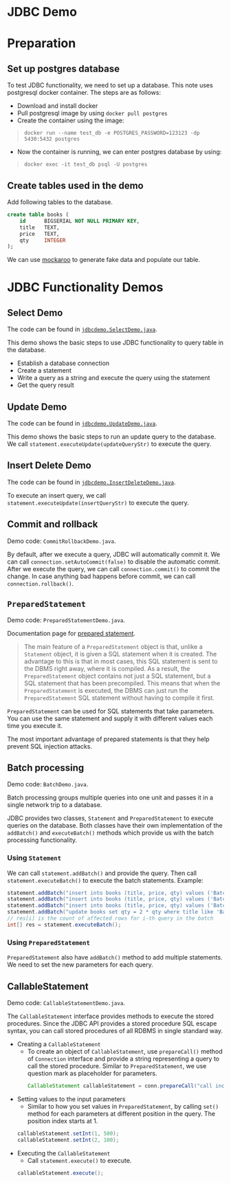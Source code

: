 JDBC Demo
=========

# Preparation
## Set up postgres database
To test JDBC functionality, we need to set up a database. This note uses postgresql docker container. The steps are as follows:
- Download and install docker
- Pull postgresql image by using  `docker pull postgres`
- Create the container using the image:
> `docker run --name test_db -e POSTGRES_PASSWORD=123123 -dp 5430:5432 postgres`
- Now the container is running, we can enter postgres database by using:
> `docker exec -it test_db psql -U postgres`

## Create tables used in the demo
Add following tables to the database.
```sql
create table books (
    id      BIGSERIAL NOT NULL PRIMARY KEY,
    title   TEXT,
    price   TEXT,
    qty     INTEGER
);
```
We can use [mockaroo](https://www.mockaroo.com/) to generate fake data and populate our table.

# JDBC Functionality Demos

## Select Demo
The code can be found in [`jdbcdemo.SelectDemo.java`]().

This demo shows the basic steps to use JDBC functionality to query table in the database.
- Establish a database connection
- Create a statement
- Write a query as a string and execute the query using the statement
- Get the query result

## Update Demo
The code can be found in [`jdbcdemo.UpdateDemo.java`]().

This demo shows the basic steps to run an update query to the database. We call `statement.executeUpdate(updateQueryStr)` to execute the query.

## Insert Delete Demo
The code can be found in [`jdbcdemo.InsertDeleteDemo.java`]().

To execute an insert query, we call `statement.executeUpdate(insertQueryStr)` to execute the query. 

## Commit and rollback
Demo code: `CommitRollbackDemo.java`.

By default, after we execute a query, JDBC will automatically commit it. We can call `connection.setAutoCommit(false)` to disable the automatic commit. After we execute the query, we can call `connection.commit()` to commit the change. In case anything bad happens before commit, we can call `connection.rollback()`.

## `PreparedStatement`
Demo code: `PreparedStatementDemo.java`.

Documentation page for [prepared statement](https://docs.oracle.com/javase/tutorial/jdbc/basics/prepared.html).

> The main feature of a `PreparedStatement` object is that, unlike a `Statement` object, it is given a SQL statement when it is created. The advantage to this is that in most cases, this SQL statement is sent to the DBMS right away, where it is compiled. As a result, the `PreparedStatement` object contains not just a SQL statement, but a SQL statement that has been precompiled. This means that when the `PreparedStatement` is executed, the DBMS can just run the `PreparedStatement` SQL statement without having to compile it first.

`PreparedStatement` can be used for SQL statements that take parameters. You can use the same statement and supply it with different values each time you execute it.

The most important advantage of prepared statements is that they help prevent SQL injection attacks.

## Batch processing
Demo code: `BatchDemo.java`.

Batch processing groups multiple queries into one unit and passes it in a single network trip to a database.

JDBC provides two classes, `Statement` and `PreparedStatement` to execute queries on the database. Both classes have their own implementation of the `addBatch()` and `executeBatch()` methods which provide us with the batch processing functionality.

### Using `Statement`
We can call `statement.addBatch()` and provide the query. Then call `statement.executeBatch()` to execute the batch statements. Example:
```java
statement.addBatch("insert into books (title, price, qty) values ('Batch_Java', 200, 100)");
statement.addBatch("insert into books (title, price, qty) values ('Batch_C++', 230, 120)");
statement.addBatch("insert into books (title, price, qty) values ('Batch_Python', 100, 300)");
statement.addBatch("update books set qty = 2 * qty where title like 'Batch%'");
// res[i] is the count of affected rows for i-th query in the batch
int[] res = statement.executeBatch();
```

### Using `PreparedStatement`
`PreparedStatement` also have `addBatch()` method to add multiple statements. We need to set the new parameters for each query.

## CallableStatement
Demo code: `CallableStatementDemo.java`.

The `CallableStatement` interface provides methods to execute the stored procedures. Since the JDBC API provides a stored procedure SQL escape syntax, you can call stored procedures of all RDBMS in single standard way.

- Creating a `CallableStatement` 
  - To create an object of `CallableStatement`, use `prepareCall()` method of `Connection` interface and provide a string representing a query to call the stored procedure. Similar to `PreparedStatement`, we use question mark as placeholder for parameters.
    ```java
    CallableStatement callableStatement = conn.prepareCall("call increase_stock(?, ?)");
    ```
- Setting values to the input parameters
  - Similar to how you set values in `PreparedStatement`, by calling `set()` method for each parameters at different position in the query. The position index starts at 1.
  ```java
  callableStatement.setInt(1, 500);
  callableStatement.setInt(2, 100);
  ```
- Executing the `CallableStatement`
  - Call `statement.execute()` to execute.
  ```java
  callableStatement.execute();
  ```

